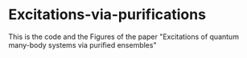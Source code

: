 # Excitations-via-purifications
This is the code and the Figures of the paper "Excitations of quantum many-body systems via purified ensembles"
